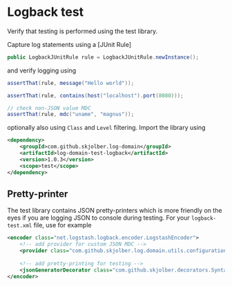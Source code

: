 # Logback test 

Verify that testing is performed using the test library. 

Capture log statements using a [JUnit Rule]

```java
public LogbackJUnitRule rule = LogbackJUnitRule.newInstance();
```

and verify logging using

```java
assertThat(rule, message("Hello world"));

assertThat(rule, contains(host("localhost").port(8080)));

// check non-JSON value MDC
assertThat(rule, mdc("uname", "magnus"));
```

optionally also using `Class` and `Level` filtering. Import the library using

```xml
<dependency>
    <groupId>com.github.skjolber.log-domain</groupId>
    <artifactId>log-domain-test-logback</artifactId>
    <version>1.0.3</version>
    <scope>test</scope>
</dependency>
```

## Pretty-printer
The test library contains JSON pretty-printers which is more friendly on the eyes if you are logging JSON to console during testing. For your `logback-test.xml` file, use for example

```xml
<encoder class="net.logstash.logback.encoder.LogstashEncoder">
    <!-- add provider for custom JSON MDC -->
    <provider class="com.github.skjolber.log.domain.utils.configuration.JsonMdcJsonProvider"/>
    
    <!-- add pretty-printing for testing -->
    <jsonGeneratorDecorator class="com.github.skjolber.decorators.SyntaxHighligtingDecorator"/>
</encoder>
```

